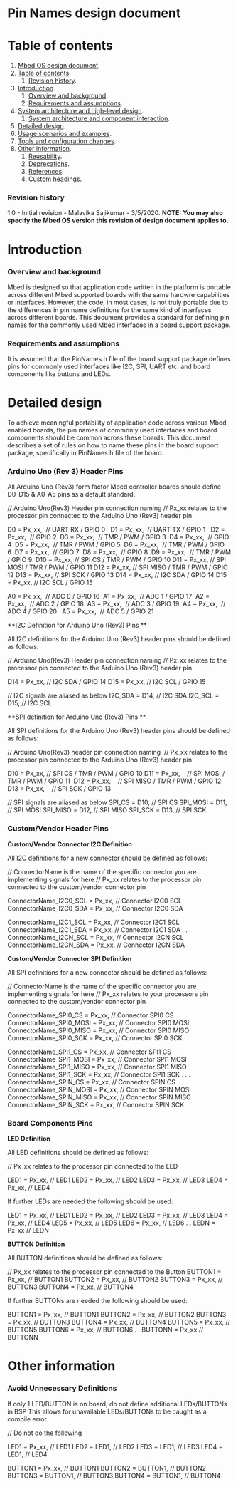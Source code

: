 # Pin Names design document

# Table of contents

1. [Mbed OS design document](#mbed-os-design-document).
1. [Table of contents](#table-of-contents).
    1. [Revision history](#revision-history).
1. [Introduction](#introduction).
    1. [Overview and background](#overview-and-background).
    1. [Requirements and assumptions](#requirements-and-assumptions).
1. [System architecture and high-level design](#system-architecture-and-high-level-design).
    1. [System architecture and component interaction](#system-architecture-and-component-interaction).
1. [Detailed design](#detailed-design).
1. [Usage scenarios and examples](#usage-scenarios-and-examples).
1. [Tools and configuration changes](#tools-and-configuration-changes).
1. [Other information](#other-information).
    1. [Reusability](#reusability).
    1. [Deprecations](#deprecations).
    1. [References](#references).
    1. [Custom headings](#custom-headings).

### Revision history

1.0 - Initial revision - Malavika Sajikumar - 3/5/2020. 
**NOTE: You may also specify the Mbed OS version this revision of design document applies to.**

# Introduction

### Overview and background

Mbed is designed so that application code written in the platform is portable across different Mbed supported boards with the same hardwre capabilities or interfaces. However, the code, in most cases, is not truly portable due to the differences in pin name definitions for the same kind of interfaces across different boards. This document provides a standard for defining pin names for the commonly used Mbed interfaces in a board support package. 

### Requirements and assumptions

It is assumed that the PinNames.h file of the board support package defines pins for commonly used interfaces like I2C, SPI, UART etc. and board components like buttons and LEDs.

# Detailed design

To achieve meaningful portability of application code across various Mbed enabled boards, the pin names of commonly used interfaces and board components should be common across these boards. This document describes a set of rules on how to name these pins in the board support package, specifically in PinNames.h file of the board.

### Arduino Uno (Rev 3) Header Pins

All Arduino Uno (Rev3) form factor Mbed controller boards should define D0-D15 & A0-A5 pins as a default standard.

// Arduino Uno(Rev3) Header pin connection naming 
// Px_xx relates to the processor pin connected to the Arduino Uno (Rev3) header pin

D0 = Px_xx,  // UART RX / GPIO 0  
D1 = Px_xx,  // UART TX / GPIO 1  
D2 = Px_xx,  // GPIO 2 
D3 = Px_xx,  // TMR / PWM / GPIO 3 
D4 = Px_xx,  // GPIO 4 
D5 = Px_xx,  // TMR / PWM / GPIO 5 
D6 = Px_xx,  // TMR / PWM / GPIO 6 
D7 = Px_xx,  // GPIO 7 
D8 = Px_xx,  // GPIO 8 
D9 = Px_xx,  // TMR / PWM / GPIO 9 
D10 = Px_xx, // SPI CS / TMR / PWM / GPIO 10 
D11 = Px_xx, // SPI MOSI / TMR / PWM / GPIO 11 
D12 = Px_xx, // SPI MISO / TMR / PWM / GPIO 12 
D13 = Px_xx, // SPI SCK / GPIO 13 
D14 = Px_xx, // I2C SDA / GPIO 14
D15 = Px_xx, // I2C SCL / GPIO 15

A0 = Px_xx,  // ADC 0 / GPIO 16 
A1 = Px_xx,  // ADC 1 / GPIO 17 
A2 = Px_xx,  // ADC 2 / GPIO 18 
A3 = Px_xx,  // ADC 3 / GPIO 19 
A4 = Px_xx,  // ADC 4 / GPIO 20  
A5 = Px_xx,  // ADC 5 / GPIO 21  

**I2C Definition for Arduino Uno (Rev3) Pins **

All I2C definitions for the Arduino Uno (Rev3) header pins should be defined as follows:

// Arduino Uno(Rev3) Header pin connection naming 
// Px_xx relates to the processor pin connected to the Arduino Uno (Rev3) header pin


D14 = Px_xx, // I2C SDA / GPIO 14
D15 = Px_xx, // I2C SCL / GPIO 15

// I2C signals are aliased as below
I2C_SDA = D14, // I2C SDA 
I2C_SCL = D15, // I2C SCL 

**SPI definition for Arduino Uno (Rev3) Pins **  

All SPI definitions for the Arduino Uno (Rev3) header pins should be defined as follows:

// Arduino Uno(Rev3) header pin connection naming 
// Px_xx relates to the processor pin connected to the Arduino Uno (Rev3) header pin

D10 = Px_xx,    // SPI CS / TMR / PWM / GPIO 10 
D11 = Px_xx,    // SPI MOSI / TMR / PWM / GPIO 11 
D12 = Px_xx,    // SPI MISO / TMR / PWM / GPIO 12 
D13 = Px_xx,    // SPI SCK / GPIO 13 

// SPI signals are aliased as below
SPI_CS = D10,   // SPI CS 
SPI_MOSI = D11, // SPI MOSI
SPI_MISO = D12, // SPI MISO
SPI_SCK = D13,  // SPI SCK

### Custom/Vendor Header Pins

**Custom/Vendor Connector I2C Definition**

All I2C definitions for a new connector should be defined as follows:

// ConnectorName is the name of the specific connector you are implementing signals for here 
// Px_xx relates to the processor pin connected to the custom/vendor connector pin

ConnectorName_I2C0_SCL  = Px_xx,  // Connector I2C0 SCL 
ConnectorName_I2C0_SDA  = Px_xx,  // Connector I2C0 SDA

ConnectorName_I2C1_SCL  = Px_xx,  // Connector I2C1 SCL 
ConnectorName_I2C1_SDA  = Px_xx,  // Connector I2C1 SDA
.
.
.
ConnectorName_I2CN_SCL  = Px_xx,  // Connector I2CN SCL 
ConnectorName_I2CN_SDA  = Px_xx,  // Connector I2CN SDA

**Custom/Vendor Connector SPI Definition**

All SPI definitions for a new connector should be defined as follows:

// ConnectorName is the name of the specific connector you are implementing signals for here
// Px_xx relates to your processors pin connected to the custom/vendor connector pin

ConnectorName_SPI0_CS   = Px_xx,  // Connector SPI0 CS 
ConnectorName_SPI0_MOSI = Px_xx,  // Connector SPI0 MOSI
ConnectorName_SPI0_MISO = Px_xx,  // Connector SPI0 MISO
ConnectorName_SPI0_SCK  = Px_xx,  // Connector SPI0 SCK

ConnectorName_SPI1_CS   = Px_xx,  // Connector SPI1 CS 
ConnectorName_SPI1_MOSI = Px_xx,  // Connector SPI1 MOSI
ConnectorName_SPI1_MISO = Px_xx,  // Connector SPI1 MISO
ConnectorName_SPI1_SCK  = Px_xx,  // Connector SPI1 SCK
.
.
.
ConnectorName_SPIN_CS   = Px_xx,  // Connector SPIN CS 
ConnectorName_SPIN_MOSI = Px_xx,  // Connector SPIN MOSI
ConnectorName_SPIN_MISO = Px_xx,  // Connector SPIN MISO
ConnectorName_SPIN_SCK  = Px_xx,  // Connector SPIN SCK

### Board Components Pins

**LED Definition**

All LED definitions should be defined as follows:

// Px_xx relates to the processor pin connected to the LED

LED1 = Px_xx,  // LED1
LED2 = Px_xx,  // LED2
LED3 = Px_xx,  // LED3 
LED4 = Px_xx,  // LED4

If further LEDs are needed the following should be used:

LED1 = Px_xx,  // LED1
LED2 = Px_xx,  // LED2
LED3 = Px_xx,  // LED3
LED4 = Px_xx,  // LED4
LED5 = Px_xx,  // LED5
LED6 = Px_xx,  // LED6
.
.
LEDN = Px_xx   // LEDN

**BUTTON Definition**

All BUTTON definitions should be defined as follows:

// Px_xx relates to the processor pin connected to the Button
BUTTON1 = Px_xx,  // BUTTON1
BUTTON2 = Px_xx,  // BUTTON2
BUTTON3 = Px_xx,  // BUTTON3 
BUTTON4 = Px_xx,  // BUTTON4

If further BUTTONs are needed the following should be used:

BUTTON1 = Px_xx,  // BUTTON1
BUTTON2 = Px_xx,  // BUTTON2
BUTTON3 = Px_xx,  // BUTTON3
BUTTON4 = Px_xx,  // BUTTON4
BUTTON5 = Px_xx,  // BUTTON5
BUTTON6 = Px_xx,  // BUTTON6
.
.
BUTTONN = Px_xx   // BUTTONN

# Other information

### Avoid Unnecessary Definitions

If only 1 LED/BUTTON is on board, do not define additional LEDs/BUTTONs in BSP
This allows for unavailable LEDs/BUTTONs to be caught as a compile error.

// Do not do the following

LED1 = Px_xx,  // LED1
LED2 = LED1,   // LED2
LED3 = LED1,   // LED3 
LED4 = LED1,   // LED4 

BUTTON1 = Px_xx,  	 // BUTTON1
BUTTON2 = BUTTON1,   // BUTTON2
BUTTON3 = BUTTON1,   // BUTTON3 
BUTTON4 = BUTTON1,   // BUTTON4 









